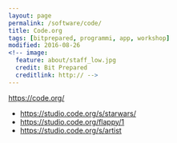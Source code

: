 ```yaml
---
layout: page
permalink: /software/code/
title: Code.org
tags: [bitprepared, programmi, app, workshop]
modified: 2016-08-26
<!-- image:
  feature: about/staff_low.jpg
  credit: Bit Prepared
  creditlink: http:// -->
---
```


https://code.org/ 

* https://studio.code.org/s/starwars/
* https://studio.code.org/flappy/1
* https://studio.code.org/s/artist
